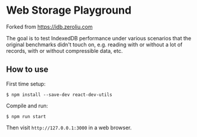 # Web Storage Playground

Forked from <https://idb.zeroliu.com>

The goal is to test IndexedDB performance under various scenarios that the original benchmarks didn't touch on, e.g. reading with or without a lot of records, with or without compressible data, etc.

## How to use

First time setup:

```
$ npm install --save-dev react-dev-utils
```

Compile and run:

```
$ npm run start
```

Then visit `http://127.0.0.1:3000` in a web browser.
